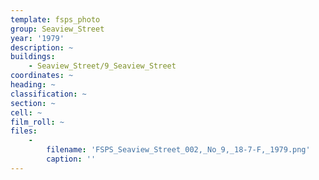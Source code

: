 ```yaml
---
template: fsps_photo
group: Seaview_Street
year: '1979'
description: ~
buildings:
    - Seaview_Street/9_Seaview_Street
coordinates: ~
heading: ~
classification: ~
section: ~
cell: ~
film_roll: ~
files:
    -
        filename: 'FSPS_Seaview_Street_002,_No_9,_18-7-F,_1979.png'
        caption: ''
---
```

